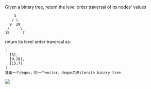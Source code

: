 Given a binary tree, return the level order traversal of its nodes' values

        3
       / \
      9  20
     /     \
    15      7
return its level order traversal as:

    [
      [3],
      [9,20],
      [15,7]
    ]
    准备一个deque，和一个vector。deque负责iterate binary tree
    
![](https://i.imgur.com/1TGgxNJ.jpg)
